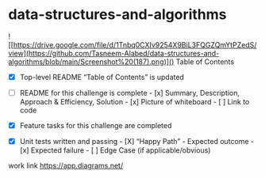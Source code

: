# data-structures-and-algorithms
   ![[https://drive.google.com/file/d/1Tnbq0CXIv9254X9BiL3FQGZQmYtPZedS/view](https://github.com/Tasneem-Alabed/data-structures-and-algorithms/blob/main/Screenshot%20(187).png)]()
Table of Contents
 - [x] Top-level README “Table of Contents” is updated
 - [ ] README for this challenge is complete
       - [x] Summary, Description, Approach & Efficiency, Solution
       - [x] Picture of whiteboard
       - [ ] Link to code
 - [x] Feature tasks for this challenge are completed
 - [x] Unit tests written and passing
       - [X] “Happy Path” - Expected outcome
       - [x] Expected failure
       - [ ] Edge Case (if applicable/obvious)

  
work link https://app.diagrams.net/
